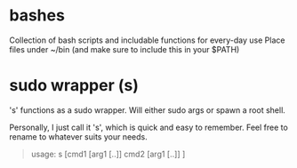 # bashes
Collection of bash scripts and includable functions for every-day use
Place files under ~/bin (and make sure to include this in your $PATH)

# sudo wrapper (s)
's' functions as a sudo wrapper.
Will either sudo args or spawn a root shell.

Personally, I just call it 's', which is quick and easy to remember.
Feel free to rename to whatever suits your needs.

> usage:
> s [cmd1 [arg1 [..]] cmd2 [arg1 [..]] ]
